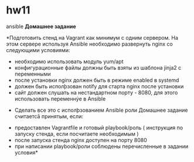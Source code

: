 # hw11
ansible 
**Домашнее задание**

*Подготовить стенд на Vagrant как минимум с одним сервером. На этом
сервере используя Ansible необходимо развернуть nginx со следующими
условиями:
- необходимо использовать модуль yum/apt
- конфигурационные файлы должны быть взяты из шаблона jinja2 с
переменными
- после установки nginx должен быть в режиме enabled в systemd
- должен быть исполþзован notify для старта nginx после установки
- сайт должен слушать на нестандартном порту - 8080, для этого использовать
переменнýе в Ansible
* Сделать все это с исполþзованием Ansible роли
Домашнее задание считаетсā принятым, если:
- предоставлен Vagrantfile и готовый playbook/роль ( инструкция по запуску
стенда, если посчитаете необходимым )
- после запуска стенда nginx доступен на порту 8080
- при написании playbook/роли соблюдены перечисленные в задании условия*
